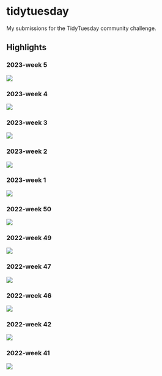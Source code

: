 # tidytuesday
My submissions for the TidyTuesday community challenge.

## Highlights


### 2023-week 5
<a href="2023/2023_week5"><img src="2023/2023-week5/plots/plot_w5.png"></a>

### 2023-week 4
<a href="2023/2023_week4"><img src="2023/2023-week4/plots/plot_w4.png"></a>

### 2023-week 3
<a href="2023/2023_week3"><img src="2023/2023-week3/plots/plot_w3.png"></a>

### 2023-week 2
<a href="2023/2023_week2"><img src="2023/2023-week2/plots/plot_w2.png"></a>

### 2023-week 1
<a href="2023/2023_week1"><img src="2023/2023-week1/plots/plot_w1.gif"></a>

### 2022-week 50
<a href="2022/2022_week50"><img src="2022/2022-week50/plots/plot_w50.png"></a>

### 2022-week 49
<a href="2022/2022_week49"><img src="2022/2022-week49/plots/plot_w49_edited.png"></a>

### 2022-week 47
<a href="2022/2022_week47"><img src="2022/2022-week47/plots/plot_w47.png"></a>

### 2022-week 46
<a href="2022/2022_week46"><img src="2022/2022-week46/plots/plot_w46.png"></a>

### 2022-week 42
<a href="2022/2022_week42"><img src="2022/2022-week42/plots/plot_w42.png"></a>

### 2022-week 41
<a href="2022/2022_week41"><img src="2022/2022-week41/plots/plot_w41.png"></a>
